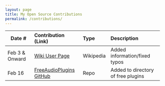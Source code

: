 ```yaml
---
layout: page
title: My Open Source Contributions
permalink: /contributions/
---
```


<!--
Type of the contribution should be "Wikipedia edit", "OpenStreet Map feature", "Documentation", "Course website", "Blog",
"Browser Add-on", etc.

The description should include a brief summary of what you did.

The link should bring us to a public page that shows your contribution. 

Replace the first row with your own contribution. 

-->


| Date #       | Contribution (Link)  | Type  | Description |
|---|:---|:---|:---|
| Feb 3 & Onward  | [Wiki User Page](https://en.wikipedia.org/wiki/Special:Contributions/C7667DPR)   | Wikipedia |Added information/fixed typos|
|  Feb 16 | [FreeAudioPlugins GitHub](https://github.com/twinysam/FreeAudioPluginList)    |  Repo   |  Added to directory of free plugins   |
